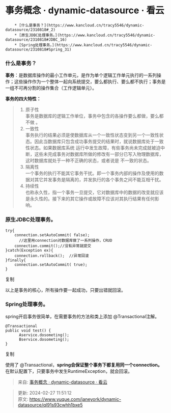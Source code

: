 # 事务概念 · dynamic-datasource · 看云

        * [什么是事务？](https://www.kancloud.cn/tracy5546/dynamic-datasource/2310818#_2)
        * [原生JDBC处理事务。](https://www.kancloud.cn/tracy5546/dynamic-datasource/2310818#JDBC_16)
        * [Spring处理事务。](https://www.kancloud.cn/tracy5546/dynamic-datasource/2310818#Spring_31)

### 什么是事务？
**事务**：是数据库操作的最小工作单元，是作为单个逻辑工作单元执行的一系列操作；这些操作作为一个整体一起向系统提交，要么都执行、要么都不执行；事务是一组不可再分割的操作集合（工作逻辑单元）。

**事务的四大特性：**

> 1. 原子性  
事务是数据库的逻辑工作单位，事务中包含的各操作要么都做，要么都不做  。
> 2. 一致性  
事务执行的结果必须是使数据库从一个一致性状态变到另一个一致性状态。因此当数据库只包含成功事务提交的结果时，就说数据库处于一致性状态。如果数据库系统 运行中发生故障，有些事务尚未完成就被迫中断，这些未完成事务对数据库所做的修改有一部分已写入物理数据库，这时数据库就处于一种不正确的状态，或者说是 不一致的状态。
> 3. 隔离性  
一个事务的执行不能其它事务干扰。即一个事务内部的操作及使用的数据对其它并发事务是隔离的，并发执行的各个事务之间不能互相干扰。
> 4. 持续性  
也称永久性，指一个事务一旦提交，它对数据库中的数据的改变就应该是永久性的。接下来的其它操作或故障不应该对其执行结果有任何影响。
>

### 原生JDBC处理事务。
```plain
try{
    connection.setAutoCommit( false);  
      //这里用connection对数据库做了一系列操作，CRUD
    connection.commit();//没有异常就提交
}catch(Exception ex){
    connection.rollback();  //异常回滚
}finally{  
    connection.setAutoCommit( true);
}
```

复制

以上是事务的核心，所有操作要一起成功，只要出错就回滚。

### Spring处理事务。
spring开启事务很简单，在需要事务的方法和类上添加 @Transactional注解。

```plain
@Transactional
public void test() {
      Aservice.dosometing();
      Bservice.dosometing();
}
```

复制

使用了 @Transactional，**spring会保证整个事务下都复用同一个connection。**  
在默认配置下，只要事务中发生RuntimeException，就会回滚。  


> 来自: [事务概念 · dynamic-datasource · 看云](https://www.kancloud.cn/tracy5546/dynamic-datasource/2310818)
>



> 更新: 2024-02-27 11:51:12  
> 原文: <https://www.yuque.com/janeyork/dynamic-datasource/ql91s93cwhh1bxe5>